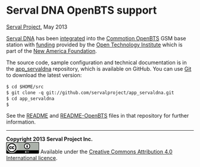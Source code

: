 Serval DNA OpenBTS support
==========================
[Serval Project][], May 2013

[Serval DNA][] has been [integrated][] into the [Commotion OpenBTS][] GSM base
station with [funding][] provided by the [Open Technology Institute][OTI] which
is part of the [New America Foundation][NAF].

The source code, sample configuration and technical documentation is in the
[app\_servaldna][] repository, which is available on GitHub.  You can use
[Git][] to download the latest version:

    $ cd $HOME/src
    $ git clone -q git://github.com/servalproject/app_servaldna.git
    $ cd app_servaldna
    $

See the [README][] and [README-OpenBTS][] files in that repository for further
information.

-----
**Copyright 2013 Serval Project Inc.**  
![CC-BY-4.0](./cc-by-4.0.png)
Available under the [Creative Commons Attribution 4.0 International licence][CC BY 4.0].


[Serval Project]: http://www.servalproject.org/
[CC BY 4.0]: ../LICENSE-DOCUMENTATION.md
[Commotion OpenBTS]: https://commotionwireless.net/projects/openbts
[Serval DNA]: http://developer.servalproject.org/dokuwiki/doku.php?id=content:servaldna:
[integrated]: http://developer.servalproject.org/dokuwiki/doku.php?id=content:tech:commotion_openbts
[funding]: http://developer.servalproject.org/dokuwiki/doku.php?id=content:activity:naf1
[OTI]: http://oti.newamerica.net/
[NAF]: http://www.newamerica.net/
[app\_servaldna]: https://github.com/servalproject/app_servaldna
[Git]: http://git-scm.com/
[README]: https://github.com/servalproject/app_servaldna/blob/master/README.md
[README-OpenBTS]: https://github.com/servalproject/app_servaldna/blob/master/README-OpenBTS.md
